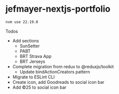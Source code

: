 # jefmayer-nextjs-portfolio
```bash
nvm use 22.19.0
```

Todos
- Add sections
    - SunSetter
    - PABT
    - BRT Strava App
    - BRT Jerseys
-  Complete migration from redux to @reduxjs/toolkit
    - Update bindActionCreators pattern 
- Migrate to ESLint CLI
- Create icon, add Goodreads to social icon bar
- Add ©25 to social icon bar
